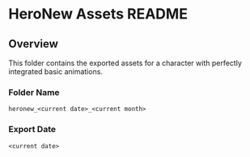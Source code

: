# HeroNew Assets README

## Overview
This folder contains the exported assets for a character with perfectly integrated basic animations. 
### Folder Name
`heronew_<current date>_<current month>`

### Export Date
`<current date>`


